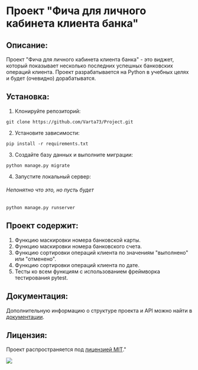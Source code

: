 # Проект "Фича для личного кабинета клиента банка"

## Описание:

Проект "Фича для личного кабинета клиента банка" - это виджет, который показывает несколько последних успешных банковских операций клиента. Проект разрабатывается на Python в учебных целях и будет (очевидно) дорабатыватся.

## Установка:

1. Клонируйте репозиторий:
```
git clone https://github.com/Varta73/Project.git
```

2. Установите зависимости:
```
pip install -r requirements.txt
```

3. Создайте базу данных и выполните миграции:
```
python manage.py migrate
```

4. Запустите локальный сервер:
###### Непонятно что это, но пусть будет
```
python manage.py runserver
```
## Проект содержит:

1. Функцию маскировки номера банковской карты.
2. Функцию маскировки номера банковского счета.
3. Функцию сортировки операций клиента по значениям "выполнено"
или "отменено".
4. Функцию сортировки операций клиента по дате.
5. Тесты ко всем функциям с использованием фреймворка тестирования pytest.
## Документация:

Дополнительную информацию о структуре проекта и API можно найти в [документации](docs/README.md).

## Лицензия:

Проект распространяется под [лицензией MIT](LICENSE)."

![](https://komarev.com/ghpvc/?username=Varta73)